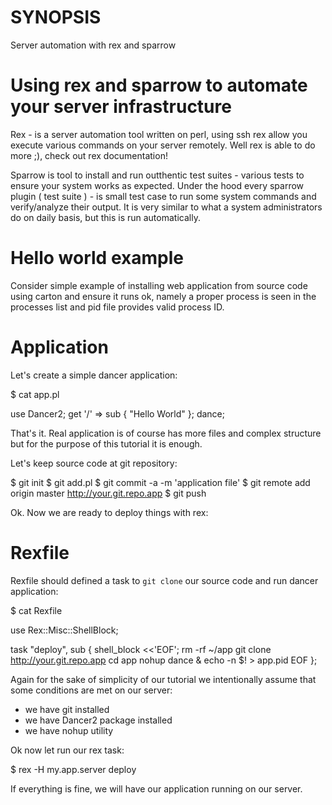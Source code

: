 # SYNOPSIS

Server automation with rex and sparrow

# Using rex and sparrow to automate your server infrastructure

Rex - is a server automation tool written on perl, using ssh rex allow you execute various commands
on your server remotely. Well rex is able to do more ;), check out rex documentation!

Sparrow is tool to install and run outthentic test suites - various tests to ensure your system
works as expected. Under the hood every sparrow plugin ( test suite ) - is small test case to
run some system commands and verify/analyze their output. It is very similar to what a system
administrators do on daily basis, but this is run automatically.

# Hello world example

Consider simple example of installing web application from source code using carton and
ensure it runs ok, namely a proper process is seen in the processes list and pid file provides
valid process ID.


# Application

Let's create a simple dancer application:


  $ cat app.pl

  use Dancer2;
  get '/' => sub { "Hello World" };
  dance;    
  

That's it. Real application is of course has more files and complex structure but for the 
purpose of this tutorial it is enough.


Let's keep source code at git repository:


  $ git init
  $ git add.pl
  $ git commit -a -m 'application file'
  $ git remote add origin master http://your.git.repo.app
  $ git push


Ok. Now we are ready to deploy things with rex:


# Rexfile


Rexfile should defined a task to `git clone` our source code and run dancer application:


  $ cat Rexfile

  use Rex::Misc::ShellBlock;

  task "deploy", sub {
    shell_block <<'EOF';
      rm -rf ~/app
      git clone http://your.git.repo.app
      cd app
      nohup dance & echo -n $! > app.pid
    EOF
  };


Again for the sake of simplicity of our tutorial we intentionally assume that some conditions are met on our
server:

* we have git installed
* we have Dancer2 package installed
* we have nohup utility

Ok now let run our rex task:


  $ rex -H my.app.server deploy


If everything is fine, we will have our application running on our server.


